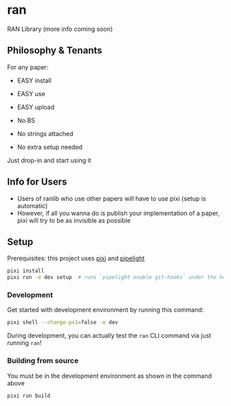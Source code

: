 # ran

RAN Library (more info coming soon)

## Philosophy & Tenants

For any paper:

- EASY install
- EASY use
- EASY upload

- No BS
- No strings attached
- No extra setup needed

Just drop-in and start using it

## Info for Users

- Users of ranlib who use other papers will have to use pixi (setup is automatic)
- However, if all you wanna do is publish your implementation of a paper, pixi will try to be as invisible as possible

## Setup

Prerequisites: this project uses [pixi](https://pixi.sh) and [pipelight](https://pipelight.dev)

```bash
pixi install
pixi run -e dev setup  # runs `pipelight enable git-hooks` under the hood (MANDATORY)
```

### Development

Get started with development environment by running this command:

```bash
pixi shell --change-ps1=false -e dev
```

During development, you can actually test the `ran` CLI command via just running `ran`!

### Building from source

You must be in the development environment as shown in the command above

```bash
pixi run build
```

